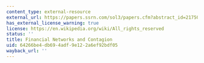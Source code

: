 ```yaml
---
content_type: external-resource
external_url: https://papers.ssrn.com/sol3/papers.cfm?abstract_id=2175056
has_external_license_warning: true
license: https://en.wikipedia.org/wiki/All_rights_reserved
status: ''
title: Financial Networks and Contagion
uid: 64266be4-db69-4adf-9e12-2a6ef92bdf05
wayback_url: ''
---
```

